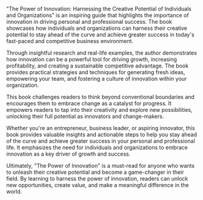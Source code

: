 "The Power of Innovation: Harnessing the Creative Potential of Individuals and Organizations" is an inspiring guide that highlights the importance of innovation in driving personal and professional success. The book showcases how individuals and organizations can harness their creative potential to stay ahead of the curve and achieve greater success in today's fast-paced and competitive business environment.

Through insightful research and real-life examples, the author demonstrates how innovation can be a powerful tool for driving growth, increasing profitability, and creating a sustainable competitive advantage. The book provides practical strategies and techniques for generating fresh ideas, empowering your team, and fostering a culture of innovation within your organization.

This book challenges readers to think beyond conventional boundaries and encourages them to embrace change as a catalyst for progress. It empowers readers to tap into their creativity and explore new possibilities, unlocking their full potential as innovators and change-makers.

Whether you're an entrepreneur, business leader, or aspiring innovator, this book provides valuable insights and actionable steps to help you stay ahead of the curve and achieve greater success in your personal and professional life. It emphasizes the need for individuals and organizations to embrace innovation as a key driver of growth and success.

Ultimately, "The Power of Innovation" is a must-read for anyone who wants to unleash their creative potential and become a game-changer in their field. By learning to harness the power of innovation, readers can unlock new opportunities, create value, and make a meaningful difference in the world.


